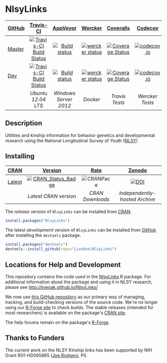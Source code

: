 <!-- rmarkdown v1 -->

NlsyLinks
================

| [GitHub](https://github.com/LiveOak/NlsyLinks) | [Travis-CI](https://travis-ci.org/LiveOak/NlsyLinks/builds) | [AppVeyor](https://ci.appveyor.com/project/wibeasley/nlsylinks/history) | [Wercker](https://app.wercker.com/#applications/5590d20a4fea05eb7a02e590) | [Coveralls](https://coveralls.io/r/LiveOak/NlsyLinks) | [Codecov](https://codecov.io/github/LiveOak/NlsyLinks)
| :----- | :---------------------------: | :------------: | :-------: | :-------: | :-------: | 
| [Master](https://github.com/LiveOak/NlsyLinks/tree/master) |  [![Travis-CI Build Status](https://travis-ci.org/LiveOak/NlsyLinks.png?branch=master)](https://travis-ci.org/LiveOak/NlsyLinks) | [![Build status](https://ci.appveyor.com/api/projects/status/fo1oeqn9734dhhmu/branch/master?svg=true)](https://ci.appveyor.com/project/wibeasley/nlsylinks/branch/master) | [![wercker status](https://app.wercker.com/status/928102b057451d7a43ebbacc13468de3/s "wercker status")](https://app.wercker.com/project/bykey/928102b057451d7a43ebbacc13468de3) |  [![Coverage Status](https://coveralls.io/repos/LiveOak/NlsyLinks/badge.svg?branch=master)](https://coveralls.io/r/LiveOak/NlsyLinks?branch=master) | [![codecov.io](http://codecov.io/github/LiveOak/NlsyLinks/coverage.svg?branch=master)](http://codecov.io/github/LiveOak/NlsyLinks?branch=master) | 
| [Dev](https://github.com/LiveOak/NlsyLinks/tree/dev) | [![Travis-CI Build Status](https://travis-ci.org/LiveOak/NlsyLinks.png?branch=dev)](https://travis-ci.org/LiveOak/NlsyLinks) | [![Build status](https://ci.appveyor.com/api/projects/status/fo1oeqn9734dhhmu/branch/dev?svg=true)](https://ci.appveyor.com/project/wibeasley/nlsylinks/branch/dev) | [![wercker status](https://app.wercker.com/status/928102b057451d7a43ebbacc13468de3/s/dev "wercker status")](https://app.wercker.com/project/bykey/928102b057451d7a43ebbacc13468de3) | [![Coverage Status](https://coveralls.io/repos/LiveOak/NlsyLinks/badge.svg?branch=dev)](https://coveralls.io/r/LiveOak/NlsyLinks?branch=dev) | [![codecov.io](http://codecov.io/github/LiveOak/NlsyLinks/coverage.svg?branch=dev)](http://codecov.io/github/LiveOak/NlsyLinks?branch=dev) |
| | *Ubuntu 12.04 LTS* | *Windows Server 2012* | *Docker* | *Travis Tests* | *Wercker Tests* |

## Description

Utilities and kinship information for behavior genetics and
developmental research using the National Longitudinal Survey of Youth
([NLSY](http://www.bls.gov/nls/))

## Installing 

| [CRAN](http://cran.rstudio.com/) | [Version](http://cran.r-project.org/package=NlsyLinks) | [Rate](http://cranlogs.r-pkg.org/) | [Zenodo](https://zenodo.org/search?ln=en&p=nlsylinks) | 
|  :---- | :----: | :----: | :----: |
| [Latest](http://cran.r-project.org/package=NlsyLinks) | [![CRAN_Status_Badge](http://www.r-pkg.org/badges/version/NlsyLinks)](http://cran.r-project.org/package=NlsyLinks) | ![CRANPace](http://cranlogs.r-pkg.org/badges/NlsyLinks) | [![DOI](https://zenodo.org/badge/4971/LiveOak/NlsyLinks.svg)](https://zenodo.org/badge/latestdoi/4971/LiveOak/NlsyLinks) |
|   | *Latest CRAN version* | *CRAN Downloads* | *Independently-hosted Archive* |

The *release* version of `NlsyLinks` can be installed from [CRAN](http://cran.r-project.org/package=NlsyLinks).

```r
install.packages("NlsyLinks")
```

The latest *development* version of `NlsyLinks` can be installed from [GitHub](https://github.com/LiveOak/NlsyLinks/) after installing the `devtools` package.

```r
install.packages("devtools")
devtools::install_github(repo="LiveOak/NlsyLinks")
```

## Locations for Help and Development

This repository contains the code used in the [NlsyLinks](http://cran.r-project.org/package=NlsyLinks) R package.  For additional information about the package and using it in NLSY research, please see http://liveoak.github.io/NlsyLinks/

We now use  [this GitHub repository](https://github.com/LiveOak/NlsyLinksStaging) as our primary way of managing, tracking, and build-checking versions of the source code.  We're no longer using our [R-Forge site](https://r-forge.r-project.org/projects/nlsylinks/) to check builds.  The stable releases (intended for most researchers) is available on the package's  [CRAN site](http://cran.r-project.org/package=NlsyLinks).

The help forums remain on the package's [R-Forge](https://r-forge.r-project.org/forum/?group_id=1330).  

## Thanks to Funders
The current work on the NLSY Kinship links has been supported by NIH Grant R01-HD065865 ([Joe Rodgers](http://www.vanderbilt.edu/psychological_sciences/bio/joe-rodgers), PI). 
